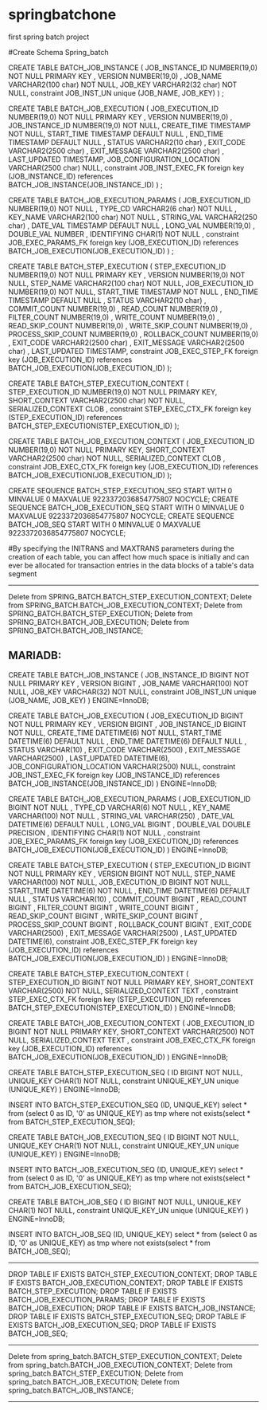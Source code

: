 # springbatchone
first spring batch project


#Create Schema Spring_batch 

CREATE TABLE BATCH_JOB_INSTANCE  (
    JOB_INSTANCE_ID NUMBER(19,0)  NOT NULL PRIMARY KEY ,
    VERSION NUMBER(19,0) ,
    JOB_NAME VARCHAR2(100 char) NOT NULL,
    JOB_KEY VARCHAR2(32 char) NOT NULL,
    constraint JOB_INST_UN unique (JOB_NAME, JOB_KEY)
) ;

CREATE TABLE BATCH_JOB_EXECUTION  (
    JOB_EXECUTION_ID NUMBER(19,0)  NOT NULL PRIMARY KEY ,
    VERSION NUMBER(19,0)  ,
    JOB_INSTANCE_ID NUMBER(19,0) NOT NULL,
    CREATE_TIME TIMESTAMP NOT NULL,
    START_TIME TIMESTAMP DEFAULT NULL ,
    END_TIME TIMESTAMP DEFAULT NULL ,
    STATUS VARCHAR2(10 char) ,
    EXIT_CODE VARCHAR2(2500 char) ,
    EXIT_MESSAGE VARCHAR2(2500 char) ,
    LAST_UPDATED TIMESTAMP,
    JOB_CONFIGURATION_LOCATION VARCHAR(2500 char) NULL,
    constraint JOB_INST_EXEC_FK foreign key (JOB_INSTANCE_ID)
    references BATCH_JOB_INSTANCE(JOB_INSTANCE_ID)
) ;

CREATE TABLE BATCH_JOB_EXECUTION_PARAMS  (
    JOB_EXECUTION_ID NUMBER(19,0) NOT NULL ,
    TYPE_CD VARCHAR2(6 char) NOT NULL ,
    KEY_NAME VARCHAR2(100 char) NOT NULL ,
    STRING_VAL VARCHAR2(250 char) ,
    DATE_VAL TIMESTAMP DEFAULT NULL ,
    LONG_VAL NUMBER(19,0) ,
    DOUBLE_VAL NUMBER ,
    IDENTIFYING CHAR(1) NOT NULL ,
    constraint JOB_EXEC_PARAMS_FK foreign key (JOB_EXECUTION_ID)
    references BATCH_JOB_EXECUTION(JOB_EXECUTION_ID)
) ;

CREATE TABLE BATCH_STEP_EXECUTION  (
    STEP_EXECUTION_ID NUMBER(19,0)  NOT NULL PRIMARY KEY ,
    VERSION NUMBER(19,0) NOT NULL,
    STEP_NAME VARCHAR2(100 char) NOT NULL,
    JOB_EXECUTION_ID NUMBER(19,0) NOT NULL,
    START_TIME TIMESTAMP NOT NULL ,
    END_TIME TIMESTAMP DEFAULT NULL ,
    STATUS VARCHAR2(10 char) ,
    COMMIT_COUNT NUMBER(19,0) ,
    READ_COUNT NUMBER(19,0) ,
    FILTER_COUNT NUMBER(19,0) ,
    WRITE_COUNT NUMBER(19,0) ,
    READ_SKIP_COUNT NUMBER(19,0) ,
    WRITE_SKIP_COUNT NUMBER(19,0) ,
    PROCESS_SKIP_COUNT NUMBER(19,0) ,
    ROLLBACK_COUNT NUMBER(19,0) ,
    EXIT_CODE VARCHAR2(2500 char) ,
    EXIT_MESSAGE VARCHAR2(2500 char) ,
    LAST_UPDATED TIMESTAMP,
    constraint JOB_EXEC_STEP_FK foreign key (JOB_EXECUTION_ID)
    references BATCH_JOB_EXECUTION(JOB_EXECUTION_ID)
);

CREATE TABLE BATCH_STEP_EXECUTION_CONTEXT  (
    STEP_EXECUTION_ID NUMBER(19,0) NOT NULL PRIMARY KEY,
    SHORT_CONTEXT VARCHAR2(2500 char) NOT NULL,
    SERIALIZED_CONTEXT CLOB ,
    constraint STEP_EXEC_CTX_FK foreign key (STEP_EXECUTION_ID)
    references BATCH_STEP_EXECUTION(STEP_EXECUTION_ID)
);

CREATE TABLE  BATCH_JOB_EXECUTION_CONTEXT (
JOB_EXECUTION_ID NUMBER(19,0) NOT NULL PRIMARY KEY,
SHORT_CONTEXT VARCHAR2(2500 char) NOT NULL,
SERIALIZED_CONTEXT CLOB ,
constraint JOB_EXEC_CTX_FK foreign key (JOB_EXECUTION_ID)
references BATCH_JOB_EXECUTION(JOB_EXECUTION_ID)
);


CREATE SEQUENCE BATCH_STEP_EXECUTION_SEQ START WITH 0 MINVALUE 0 MAXVALUE 9223372036854775807 NOCYCLE;
CREATE SEQUENCE BATCH_JOB_EXECUTION_SEQ START WITH 0 MINVALUE 0 MAXVALUE 9223372036854775807 NOCYCLE;
CREATE SEQUENCE BATCH_JOB_SEQ START WITH 0 MINVALUE 0 MAXVALUE 9223372036854775807 NOCYCLE;

#By specifying the INITRANS and MAXTRANS parameters during the creation of each table, you can affect how much space is initially and can ever be allocated for transaction entries in the data blocks of a table's data segment



-------------------------------

Delete from SPRING_BATCH.BATCH_STEP_EXECUTION_CONTEXT;
Delete from SPRING_BATCH.BATCH_JOB_EXECUTION_CONTEXT;
Delete from SPRING_BATCH.BATCH_STEP_EXECUTION;
Delete from SPRING_BATCH.BATCH_JOB_EXECUTION;
Delete from SPRING_BATCH.BATCH_JOB_INSTANCE;






MARIADB:
-------------------------------------------------------------------

CREATE TABLE BATCH_JOB_INSTANCE  (
JOB_INSTANCE_ID BIGINT  NOT NULL PRIMARY KEY ,
VERSION BIGINT ,
JOB_NAME VARCHAR(100) NOT NULL,
JOB_KEY VARCHAR(32) NOT NULL,
constraint JOB_INST_UN unique (JOB_NAME, JOB_KEY)
) ENGINE=InnoDB;

CREATE TABLE BATCH_JOB_EXECUTION  (
JOB_EXECUTION_ID BIGINT  NOT NULL PRIMARY KEY ,
VERSION BIGINT  ,
JOB_INSTANCE_ID BIGINT NOT NULL,
CREATE_TIME DATETIME(6) NOT NULL,
START_TIME DATETIME(6) DEFAULT NULL ,
END_TIME DATETIME(6) DEFAULT NULL ,
STATUS VARCHAR(10) ,
EXIT_CODE VARCHAR(2500) ,
EXIT_MESSAGE VARCHAR(2500) ,
LAST_UPDATED DATETIME(6),
JOB_CONFIGURATION_LOCATION VARCHAR(2500) NULL,
constraint JOB_INST_EXEC_FK foreign key (JOB_INSTANCE_ID)
references BATCH_JOB_INSTANCE(JOB_INSTANCE_ID)
) ENGINE=InnoDB;

CREATE TABLE BATCH_JOB_EXECUTION_PARAMS  (
JOB_EXECUTION_ID BIGINT NOT NULL ,
TYPE_CD VARCHAR(6) NOT NULL ,
KEY_NAME VARCHAR(100) NOT NULL ,
STRING_VAL VARCHAR(250) ,
DATE_VAL DATETIME(6) DEFAULT NULL ,
LONG_VAL BIGINT ,
DOUBLE_VAL DOUBLE PRECISION ,
IDENTIFYING CHAR(1) NOT NULL ,
constraint JOB_EXEC_PARAMS_FK foreign key (JOB_EXECUTION_ID)
references BATCH_JOB_EXECUTION(JOB_EXECUTION_ID)
) ENGINE=InnoDB;

CREATE TABLE BATCH_STEP_EXECUTION  (
STEP_EXECUTION_ID BIGINT  NOT NULL PRIMARY KEY ,
VERSION BIGINT NOT NULL,
STEP_NAME VARCHAR(100) NOT NULL,
JOB_EXECUTION_ID BIGINT NOT NULL,
START_TIME DATETIME(6) NOT NULL ,
END_TIME DATETIME(6) DEFAULT NULL ,
STATUS VARCHAR(10) ,
COMMIT_COUNT BIGINT ,
READ_COUNT BIGINT ,
FILTER_COUNT BIGINT ,
WRITE_COUNT BIGINT ,
READ_SKIP_COUNT BIGINT ,
WRITE_SKIP_COUNT BIGINT ,
PROCESS_SKIP_COUNT BIGINT ,
ROLLBACK_COUNT BIGINT ,
EXIT_CODE VARCHAR(2500) ,
EXIT_MESSAGE VARCHAR(2500) ,
LAST_UPDATED DATETIME(6),
constraint JOB_EXEC_STEP_FK foreign key (JOB_EXECUTION_ID)
references BATCH_JOB_EXECUTION(JOB_EXECUTION_ID)
) ENGINE=InnoDB;

CREATE TABLE BATCH_STEP_EXECUTION_CONTEXT  (
STEP_EXECUTION_ID BIGINT NOT NULL PRIMARY KEY,
SHORT_CONTEXT VARCHAR(2500) NOT NULL,
SERIALIZED_CONTEXT TEXT ,
constraint STEP_EXEC_CTX_FK foreign key (STEP_EXECUTION_ID)
references BATCH_STEP_EXECUTION(STEP_EXECUTION_ID)
) ENGINE=InnoDB;

CREATE TABLE BATCH_JOB_EXECUTION_CONTEXT  (
JOB_EXECUTION_ID BIGINT NOT NULL PRIMARY KEY,
SHORT_CONTEXT VARCHAR(2500) NOT NULL,
SERIALIZED_CONTEXT TEXT ,
constraint JOB_EXEC_CTX_FK foreign key (JOB_EXECUTION_ID)
references BATCH_JOB_EXECUTION(JOB_EXECUTION_ID)
) ENGINE=InnoDB;

CREATE TABLE BATCH_STEP_EXECUTION_SEQ (
ID BIGINT NOT NULL,
UNIQUE_KEY CHAR(1) NOT NULL,
constraint UNIQUE_KEY_UN unique (UNIQUE_KEY)
) ENGINE=InnoDB;

INSERT INTO BATCH_STEP_EXECUTION_SEQ (ID, UNIQUE_KEY) select * from (select 0 as ID, '0' as UNIQUE_KEY) as tmp where not exists(select * from BATCH_STEP_EXECUTION_SEQ);

CREATE TABLE BATCH_JOB_EXECUTION_SEQ (
ID BIGINT NOT NULL,
UNIQUE_KEY CHAR(1) NOT NULL,
constraint UNIQUE_KEY_UN unique (UNIQUE_KEY)
) ENGINE=InnoDB;

INSERT INTO BATCH_JOB_EXECUTION_SEQ (ID, UNIQUE_KEY) select * from (select 0 as ID, '0' as UNIQUE_KEY) as tmp where not exists(select * from BATCH_JOB_EXECUTION_SEQ);

CREATE TABLE BATCH_JOB_SEQ (
ID BIGINT NOT NULL,
UNIQUE_KEY CHAR(1) NOT NULL,
constraint UNIQUE_KEY_UN unique (UNIQUE_KEY)
) ENGINE=InnoDB;

INSERT INTO BATCH_JOB_SEQ (ID, UNIQUE_KEY) select * from (select 0 as ID, '0' as UNIQUE_KEY) as tmp where not exists(select * from BATCH_JOB_SEQ);

----

DROP TABLE IF EXISTS BATCH_STEP_EXECUTION_CONTEXT;
DROP TABLE IF EXISTS BATCH_JOB_EXECUTION_CONTEXT;
DROP TABLE IF EXISTS BATCH_STEP_EXECUTION;
DROP TABLE IF EXISTS BATCH_JOB_EXECUTION_PARAMS;
DROP TABLE IF EXISTS BATCH_JOB_EXECUTION;
DROP TABLE IF EXISTS BATCH_JOB_INSTANCE;
DROP TABLE IF EXISTS BATCH_STEP_EXECUTION_SEQ;
DROP TABLE IF EXISTS BATCH_JOB_EXECUTION_SEQ;
DROP TABLE IF EXISTS BATCH_JOB_SEQ;

---

Delete from spring_batch.BATCH_STEP_EXECUTION_CONTEXT;
Delete from spring_batch.BATCH_JOB_EXECUTION_CONTEXT;
Delete from spring_batch.BATCH_STEP_EXECUTION;
Delete from spring_batch.BATCH_JOB_EXECUTION;
Delete from spring_batch.BATCH_JOB_INSTANCE;


-------------------------------------------------------------------
